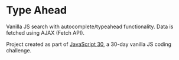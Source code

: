 # Type Ahead

Vanilla JS search with autocomplete/typeahead functionality. Data is fetched using AJAX (Fetch API).

Project created as part of [JavaScript 30](https://javascript30.com/), a 30-day vanilla JS coding challenge.
